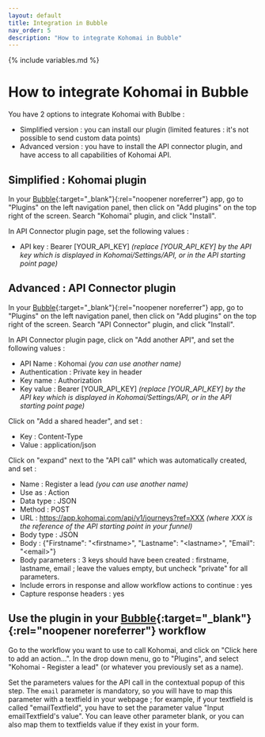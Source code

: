 ```yaml
---
layout: default
title: Integration in Bubble
nav_order: 5
description: "How to integrate Kohomai in Bubble"
---
```

{% include variables.md %}

# How to integrate Kohomai in Bubble

You have 2 options to integrate Kohomai with Bublbe :
* Simplified version : you can install our plugin (limited features : it's not possible to send custom data points)
* Advanced version : you have to install the API connector plugin, and have access to all capabilities of Kohomai API.

## Simplified : Kohomai plugin
In your [Bubble]{:target="_blank"}{:rel="noopener noreferrer"} app, go to "Plugins" on the left navigation panel, then click on "Add plugins" on the top right of the screen. Search "Kohomai" plugin, and click "Install".

In API Connector plugin page, set the following values :
* API key : Bearer [YOUR_API_KEY] _(replace [YOUR_API_KEY] by the API key which is displayed in Kohomai/Settings/API, or in the API starting point page)_

## Advanced : API Connector plugin
In your [Bubble]{:target="_blank"}{:rel="noopener noreferrer"} app, go to "Plugins" on the left navigation panel, then click on "Add plugins" on the top right of the screen. Search "API Connector" plugin, and click "Install".

In API Connector plugin page, click on "Add another API", and set the following values :
* API Name : Kohomai _(you can use another name)_
* Authentication : Private key in header
* Key name : Authorization
* Key value : Bearer [YOUR_API_KEY] _(replace [YOUR_API_KEY] by the API key which is displayed in Kohomai/Settings/API, or in the API starting point page)_

Click on "Add a shared header", and set :
* Key : Content-Type
* Value : application/json

Click on "expand" next to the "API call" which was automatically created, and set :
* Name : Register a lead _(you can use another name)_
* Use as : Action
* Data type : JSON
* Method : POST
* URL : https://app.kohomai.com/api/v1/journeys?ref=XXX _(where XXX is the reference of the API starting point in your funnel)_
* Body type : JSON
* Body : {\"Firstname\": \"\<firstname\>\", \"Lastname\": \"\<lastname\>\", \"Email\": \"\<email\>\"}
* Body parameters : 3 keys should have been created : firstname, lastname, email ; leave the values empty, but uncheck "private" for all parameters.
* Include errors in response and allow workflow actions to continue : yes
* Capture response headers : yes

## Use the plugin in your [Bubble]{:target="_blank"}{:rel="noopener noreferrer"} workflow

Go to the workflow you want to use to call Kohomai, and click on "Click here to add an action...". In the drop down menu, go to "Plugins", and select "Kohomai - Register a lead" (or whatever you previously set as a name).

Set the parameters values for the API call in the contextual popup of this step. The ``email`` parameter is mandatory, so you will have to map this parameter with a textfield in your webpage ; for example, if your textfield is called "emailTextfield", you have to set the parameter value "Input emailTextfield's value". You can leave other parameter blank, or you can also map them to textfields value if they exist in your form.

[Bubble]: https://bubble.io

